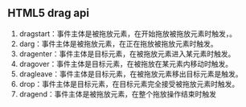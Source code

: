 ## HTML5 drag api
1. dragstart：事件主体是被拖放元素，在开始拖放被拖放元素时触发，。
2. darg：事件主体是被拖放元素，在正在拖放被拖放元素时触发。
3. dragenter：事件主体是目标元素，在被拖放元素进入某元素时触发。
4. dragover：事件主体是目标元素，在被拖放在某元素内移动时触发。
5. dragleave：事件主体是目标元素，在被拖放元素移出目标元素是触发。
6. drop：事件主体是目标元素，在目标元素完全接受被拖放元素时触发。
7. dragend：事件主体是被拖放元素，在整个拖放操作结束时触发
